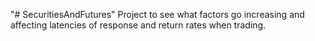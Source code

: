 "# SecuritiesAndFutures" 
Project to see what factors go increasing and affecting latencies of response and return rates when trading. 
